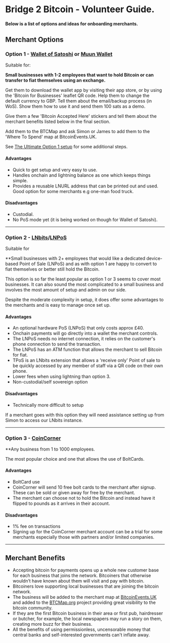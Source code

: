# Bridge 2 Bitcoin - Volunteer Guide. 

#### Below is a list of options and ideas for onboarding merchants.

## Merchant Options 

### Option 1 - [Wallet of Satoshi](https://www.walletofsatoshi.com/) or [Muun Wallet](https://muun.com/)

Suitable for:

**Small businesses with 1-2 employees that want to hold Bitcoin or can transfer to fiat themselves using an exchange.** 

Get them to download the wallet app by visiting their app store, or by using the 'Bitcoin for Businesses' leaflet QR code. Help them to change the default currency to GBP. Tell them about the email/backup process (in WoS). Show them how to use it and send them 100 sats as a demo.

Give them a few 'Bitcoin Accepted Here' stickers and tell them about the merchant benefits listed below in the final section.

Add them to the BTCMap and ask Simon or James to add them to the 'Where To Spend' map at BitcoinEvents.UK.

See [The Ultimate Option 1 setup](https://github.com/Hodl-Solo/Bridge2Bitcoin-Volunteers/blob/main/Option1Ultimatesetup.md) for some additional steps.

#### Advantages

- Quick to get setup and very easy to use.
- Handles onchain and lightning balance as one which keeps things simple.
- Provides a reusable LNURL address that can be printed out and used. Good option for some merchants e.g one-man food truck.

#### Disadvantages

- Custodial.
- No PoS mode yet (it is being worked on though for Wallet of Satoshi).

---

### Option 2 - [LNbits](https://lnbits.com/)/[LNPoS](https://github.com/lnbits/LNPoS)

Suitable for

**Small businesses with 2+ employees that would like a dedicated device-based Point of Sale (LNPoS) and as with option 1 are happy to convert to fiat themselves or better still hold the Bitcoin.

This option is so far the least popular as option 1 or 3 seems to cover most businesses. It can also sound the most complicated to a small business and involves the most amount of setup and admin on our side.

Despite the moderate complexity in setup, it does offer some advantages to the merchants and is easy to manage once set up.

#### Advantages

- An optional hardware PoS (LNPoS) that only costs approx £40.
- Onchain payments will go directly into a wallet the merchant controls.
- The LNPoS needs no internet connection, it relies on the customer's phone connection to send the transaction.
- The LNPoS has an ATM function that allows the merchant to sell Bitcoin for fiat.
- TPoS is an LNbits extension that allows a 'receive only' Point of sale to be quickly accessed by any member of staff via a QR code on their own phone.
- Lower fees when using lightning than option 3.
- Non-custodial/self sovereign option

#### Disadvantages

- Technically more difficult to setup

If a merchant goes with this option they will need assistance setting up from Simon to access our LNbits instance.

---

### Option 3 - [CoinCorner](https://www.coincorner.com/)

**Any business from 1 to 1000 employees.

The most popular choice and one that allows the use of BoltCards.

#### Advantages

- BoltCard use
- CoinCorner will send 10 free bolt cards to the merchant after signup. These can be sold or given away for free by the merchant.
- The merchant can choose not to hold the Bitcoin and instead have it flipped to pounds as it arrives in their account.

#### Disadvantages

- 1% fee on transactions
- Signing up for the CoinCorner merchant account can be a trial for some merchants especially those with partners and/or limited companies.

---

## Merchant Benefits

- Accepting bitcoin for payments opens up a whole new customer base for each business that joins the network. Bitcoiners that otherwise wouldn’t have known about them will visit and pay with bitcoin.
- Bitcoiners love supporting local businesses that are joining the bitcoin network.
- The business will be added to the merchant map at [BitcoinEvents.UK](https://bitcoinevents.uk/spending/) and added to the [BTCMap.org](https://btcmap.org/) project providing great visibility to the bitcoin community.
- If they are the first Bitcoin business in their area or first pub, hairdresser or butcher, for example, the local newspapers may run a story on them, creating more buzz for their business.
- All the benefits of using permissionless, uncensorable money that central banks and self-interested governments can't inflate away.
